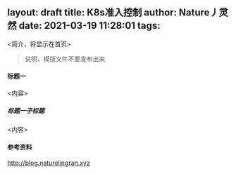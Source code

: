 layout: draft
title: K8s准入控制
author: Nature丿灵然
date: 2021-03-19 11:28:01
tags:
---
<简介，将显示在首页>

<!--more-->

> 说明，模版文件不要发布出来

#### 标题一

<内容>

##### 标题一子标题

<内容>

#### 参考资料

<http://blog.naturelingran.xyz>